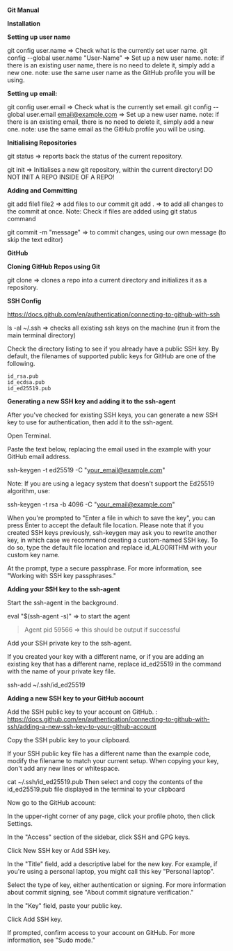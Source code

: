 **Git Manual**

**Installation**

**Setting up user name**

git config user.name => Check what is the currently set user name.
git config --global user.name "User-Name" => Set up a new user name.
note: if there is an existing user name, there is no need to delete it, simply add a new one. 
note: use the same user name as the GitHub profile you will be using.

**Setting up email:**

git config user.email => Check what is the currently set email.
git config --global user.email email@example.com => Set up a new user name.
note: if there is an existing email, there is no need to delete it, simply add a new one. 
note: use the same email as the GitHub profile you will be using.

**Initialising Repositories**

git status => reports back the status of the current repository. 

git init => Initialises a new git repository, within the current directory! 
  DO NOT INIT A REPO INSIDE OF A REPO!

**Adding and Committing**

git add file1 file2 => add files to our commit
git add . => to add all changes to the commit at once.
Note: Check if files are added using git status command

git commit -m "message" => to commit changes, using our own message (to skip the text editor)

**GitHub**

**Cloning GitHub Repos using Git**

git clone <URL> => clones a repo into a current directory and initializes it as a repository.


**SSH Config**

https://docs.github.com/en/authentication/connecting-to-github-with-ssh

ls -al ~/.ssh => checks all existing ssh keys on the machine (run it from the main terminal directory)

Check the directory listing to see if you already have a public SSH key. By default, the filenames of supported public keys for GitHub are one of the following.

    id_rsa.pub
    id_ecdsa.pub
    id_ed25519.pub


**Generating a new SSH key and adding it to the ssh-agent**

After you've checked for existing SSH keys, you can generate a new SSH key to use for authentication, then add it to the ssh-agent.

Open Terminal.

Paste the text below, replacing the email used in the example with your GitHub email address.

ssh-keygen -t ed25519 -C "your_email@example.com"

Note: If you are using a legacy system that doesn't support the Ed25519 algorithm, use:

 ssh-keygen -t rsa -b 4096 -C "your_email@example.com"

 When you're prompted to "Enter a file in which to save the key", you can press Enter to accept the default file location. Please note that if you created SSH keys previously, ssh-keygen may ask you to rewrite another key, in which case we recommend creating a custom-named SSH key. To do so, type the default file location and replace id_ALGORITHM with your custom key name.

At the prompt, type a secure passphrase. For more information, see "Working with SSH key passphrases."

**Adding your SSH key to the ssh-agent**

Start the ssh-agent in the background.

eval "$(ssh-agent -s)" => to start the agent
> Agent pid 59566 => this should be output if successful

Add your SSH private key to the ssh-agent.

If you created your key with a different name, or if you are adding an existing key that has a different name, replace id_ed25519 in the command with the name of your private key file.

ssh-add ~/.ssh/id_ed25519

**Adding a new SSH key to your GitHub account**

Add the SSH public key to your account on GitHub. : https://docs.github.com/en/authentication/connecting-to-github-with-ssh/adding-a-new-ssh-key-to-your-github-account

Copy the SSH public key to your clipboard.

If your SSH public key file has a different name than the example code, modify the filename to match your current setup. When copying your key, don't add any new lines or whitespace.

cat ~/.ssh/id_ed25519.pub
Then select and copy the contents of the id_ed25519.pub file
displayed in the terminal to your clipboard

Now go to the GitHub account: 

In the upper-right corner of any page, click your profile photo, then click Settings.

In the "Access" section of the sidebar, click SSH and GPG keys.

Click New SSH key or Add SSH key.

In the "Title" field, add a descriptive label for the new key. For example, if you're using a personal laptop, you might call this key "Personal laptop".

Select the type of key, either authentication or signing. For more information about commit signing, see "About commit signature verification."

In the "Key" field, paste your public key.

Click Add SSH key.

If prompted, confirm access to your account on GitHub. For more information, see "Sudo mode."



